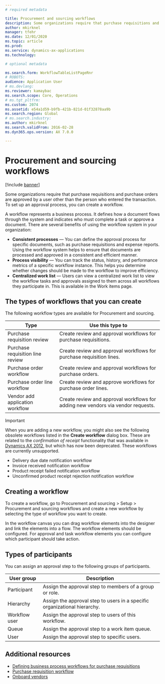 ```yaml
---
# required metadata

title: Procurement and sourcing workflows
description: Some organizations require that purchase requisitions and purchase orders are approved by a user other than the person who entered the transaction. To set up an approval process, you can create a workflow.
author: mkirknel
manager: tfehr
ms.date: 12/01/2020
ms.topic: article
ms.prod: 
ms.service: dynamics-ax-applications
ms.technology: 

# optional metadata

ms.search.form: WorkflowTableListPageRnr
# ROBOTS: 
audience: Application User
# ms.devlang: 
ms.reviewer: kamaybac
ms.search.scope: Core, Operations
# ms.tgt_pltfrm: 
ms.custom: 2074
ms.assetid: e54a1d59-b9fb-421b-821d-01f32878aa9b
ms.search.region: Global
# ms.search.industry: 
ms.author: mkirknel
ms.search.validFrom: 2016-02-28
ms.dyn365.ops.version: AX 7.0.0

---
```


# Procurement and sourcing workflows

[!include [banner](../includes/banner.md)]

Some organizations require that purchase requisitions and purchase orders are approved by a user other than the person who entered the transaction. To set up an approval process, you can create a workflow.

A workflow represents a business process. It defines how a document flows through the system and indicates who must complete a task or approve a document. There are several benefits of using the workflow system in your organization:

- **Consistent processes** — You can define the approval process for specific documents, such as purchase requisitions and expense reports. Using the workflow system helps to ensure that documents are processed and approved in a consistent and efficient manner.
- **Process visibility** — You can track the status, history, and performance metrics of a specific workflow instance. This helps you determine whether changes should be made to the workflow to improve efficiency.
- **Centralized work list** — Users can view a centralized work list to view the workflow tasks and approvals assigned to them across all workflows they participate in. This is available in the Work items page.

## The types of workflows that you can create

The following workflow types are available for Procurement and sourcing.

| Type | Use this type to |
|---|---|
| Purchase requisition review | Create review and approval workflows for purchase requisitions. |
| Purchase requisition line review | Create review and approval workflows for purchase requisition lines. |
| Purchase order workflow | Create review and approval workflows for purchase orders. |
| Purchase order line workflow | Create review and approve workflows for purchase order lines. |
| Vendor add application workflow | Create review and approval workflows for adding new vendors via vendor requests. |

> [!IMPORTANT]
> When you are adding a new workflow, you might also see the following obsolete workflows listed in the **Create workflow** dialog box. These are related to the *confirmation of receipt* functionality that was available in [Dynamics AX 2012](https://docs.microsoft.com/dynamicsax-2012/appuser-itpro/set-up-procurement-and-sourcing-workflows), but which has now been deprecated. These workflows are currently unsupported.
> 
> - Delivery due date notification workflow
> - Invoice received notification workflow
> - Product receipt failed notification workflow
> - Unconfirmed product receipt rejection notification workflow

## Creating a workflow

To create a workflow, go to Procurement and sourcing &gt; Setup &gt; Procurement and sourcing workflows and create a new workflow by selecting the type of workflow you want to create. 

In the workflow canvas you can drag workflow elements into the designer and link the elements into a flow. The workflow elements should be configured. For approval and task workflow elements you can configure which participant should take action.

## Types of participants

You can assign an approval step to the following groups of participants.

| User group | Description |
|---|---|
| Participant | Assign the approval step to members of a group or role. |
| Hierarchy | Assign the approval step to users in a specific organizational hierarchy. |
| Workflow user | Assign the approval step to users of this workflow. |
| Queue | Assign the approval step to a work item queue. |
| User | Assign the approval step to specific users. |

## Additional resources

- [Defining business process workflows for purchase requisitions](https://www.microsoft.com/download/details.aspx?id=101821)
- [Purchase requisition workflow](purchase-requisitions-workflow.md)
- [Onboard vendors](vendor-onboarding.md)
